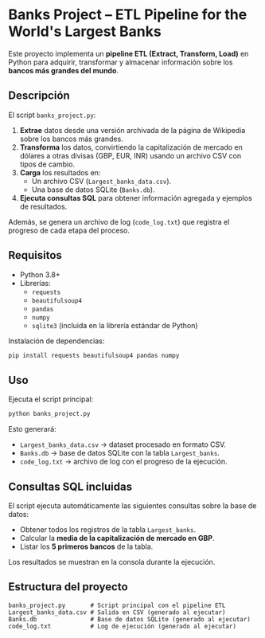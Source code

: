 # Banks Project – ETL Pipeline for the World's Largest Banks

Este proyecto implementa un **pipeline ETL (Extract, Transform, Load)** en Python para adquirir, transformar y almacenar información sobre los **bancos más grandes del mundo**.  

## Descripción

El script `banks_project.py`:
1. **Extrae** datos desde una versión archivada de la página de Wikipedia sobre los bancos más grandes.
2. **Transforma** los datos, convirtiendo la capitalización de mercado en dólares a otras divisas (GBP, EUR, INR) usando un archivo CSV con tipos de cambio.
3. **Carga** los resultados en:
   - Un archivo CSV (`Largest_banks_data.csv`).
   - Una base de datos SQLite (`Banks.db`).
4. **Ejecuta consultas SQL** para obtener información agregada y ejemplos de resultados.

Además, se genera un archivo de log (`code_log.txt`) que registra el progreso de cada etapa del proceso.

## Requisitos

- Python 3.8+
- Librerías:
  - `requests`
  - `beautifulsoup4`
  - `pandas`
  - `numpy`
  - `sqlite3` (incluida en la librería estándar de Python)

Instalación de dependencias:
```bash
pip install requests beautifulsoup4 pandas numpy
```

## Uso

Ejecuta el script principal:

```bash
python banks_project.py
```

Esto generará:
- `Largest_banks_data.csv` → dataset procesado en formato CSV.  
- `Banks.db` → base de datos SQLite con la tabla `Largest_banks`.  
- `code_log.txt` → archivo de log con el progreso de la ejecución.  

## Consultas SQL incluidas

El script ejecuta automáticamente las siguientes consultas sobre la base de datos:
- Obtener todos los registros de la tabla `Largest_banks`.  
- Calcular la **media de la capitalización de mercado en GBP**.  
- Listar los **5 primeros bancos** de la tabla.  

Los resultados se muestran en la consola durante la ejecución.

## Estructura del proyecto

```
banks_project.py       # Script principal con el pipeline ETL
Largest_banks_data.csv # Salida en CSV (generado al ejecutar)
Banks.db               # Base de datos SQLite (generado al ejecutar)
code_log.txt           # Log de ejecución (generado al ejecutar)
```
